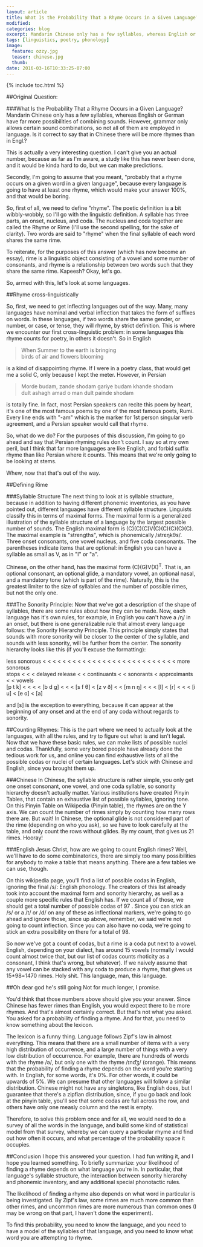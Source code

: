 ```yaml
---
layout: article
title: What Is the Probability That a Rhyme Occurs in a Given Language?
modified:
categories: blog
excerpt: Mandarin Chinese only has a few syllables, whereas English or German have far more possibilities of combining sounds. However, grammar only allows certain sound combinations, so not all of them are employed in language. Is it correct to say that in Chinese there will be more rhymes than in English? 
tags: [linguistics, poetry, phonology]
image:
  feature: ozzy.jpg
  teaser: chinese.jpg
  thumb: 
date: 2016-03-16T10:33:25-07:00
---
```


{% include toc.html %}

##Original Question:

###What Is the Probability That a Rhyme Occurs in a Given Language?
Mandarin Chinese only has a few syllables, whereas English or German have far more possibilities of combining sounds. However, grammar only allows certain sound combinations, so not all of them are employed in language. Is it correct to say that in Chinese there will be more rhymes than in Engl.? 

This is actually a very interesting question. I can't give you an actual number, because as far as I'm aware, a study like this has never been done, and it would be kinda hard to do, but we can make predictions.

Secondly, I'm going to assume that you meant, "probably that a rhyme occurs on a given word in a given language", because every language is going to have at least one rhyme, which would make your answer 100%, and that would be boring.

So, first of all, we need to define "rhyme". The poetic definition is a bit wibbly-wobbly, so I'll go with the linguistic definition. A syllable has three parts, an onset, nucleus, and coda. The nucleus and coda together are called the Rhyme or Rime (I'll use the second spelling, for the sake of clarity). Two words are said to "rhyme" when the final syllable of each word shares the same rime.

To reiterate, for the purposes of this answer (which has now become an essay), rime is a linguistic object consisting of a vowel and some number of consonants, and rhyme is a relationship between two words such that they share the same rime.
Kapeesh?
Okay, let's go.

So, armed with this, let's look at some languages.

##Rhyme cross-linguistically

So, first, we need to get inflecting languages out of the way. Many, many languages have nominal and verbal inflection that takes the form of suffixes on words. In these languages, if two words share the same gender, or number, or case, or tense, they will rhyme, by strict definition. This is where we encounter our first cross-linguistic problem: in some languages this rhyme counts for poetry, in others it doesn't. So in English

>When Summer to the earth is bringing     
>birds of air and flowers blooming

is a kind of disappointing rhyme. If I were in a poetry class, that would get me a solid C, only because I kept the meter. However, in Persian

>Morde budam, zande shodam gariye budam khande shodam     
>dult ashagh amad o man dult painde shodam

is totally fine. In fact, most Persian speakers can recite this poem by heart, it's one of the most famous poems by one of the most famous poets, Rumi. Every line ends with "-am" which is the marker for 1st person singular verb agreement, and a Persian speaker would call that rhyme.

So, what do we do? For the purposes of this discussion, I'm going to go ahead and say that Persian rhyming rules don't count. I say so at my own peril, but I think that far more languages are like English, and forbid suffix rhyme than like Persian where it counts. This means that we're only going to be looking at stems.

Whew, now that that's out of the way.

##Defining Rime

###Syllable Structure
The next thing to look at is syllable structure, because in addition to having different phonemic inventories, as you have pointed out, different languages have different syllable structure. Linguists classify this in terms of maximal forms. The maximal form is a generalized illustration of the syllable structure of a language by the largest possible number of sounds. The English maximal form is (C)(C)(C)V(C)(C)(C)(C)(C). The maximal example is "strengths", which is phonemically /strɛŋkθs/. Three onset consonants, one vowel nucleus, and five coda consonants. The parentheses indicate items that are optional: in English you can have a syllable as small as V, as in "I" or "a". 

Chinese, on the other hand, has the maximal form (C)(G)V(X)<sup>T</sup>. That is, an optional consonant, an optional glide, a mandatory vowel, an optional nasal, and a mandatory tone (which is part of the rime). Naturally, this is the greatest limiter to the size of syllables and the number of possible rimes, but not the only one.

###The Sonority Principle:
Now that we've got a description of the shape of syllables, there are some rules about how they can be made. Now, each language has it's own rules, for example, in English you can't have a /ŋ/ in an onset, but there is one generalizable rule that almost every language follows:  the Sonority Hierarchy Principle. This principle simply states that sounds with more sonority will be closer to the center of the syllable, and sounds with less sonority, will be further from the center. The sonority hierarchy looks like this (if you'll excuse the formatting):

less sonorous < < < < < < < < < < < < < < < < < < < < < < < < < < < more sonorous   
stops < < < delayed release < < continuants < < sonorants < approximants < < vowels   
[p t k]  < < < <  [b d ɡ] < < <  [s f θ] <  [z v ð] < < [m n ŋ] < < < [l] < [r] < < < [i u] < [e o] < [a]

and [s] is the exception to everything, because it can appear at the beginning of any onset and at the end of any coda without regards to sonority.

##Counting Rhymes:
This is the part where we need to actually look at the languages, with all the rules, and try to figure out what is and isn't legal. Now that we have these basic rules, we can make lists of possible nuclei and codas. Thankfully, some very bored people have already done the tedious work for us, and online you can find exhaustive lists of all the possible codas or nuclei of certain languages. Let's stick with Chinese and English, since you brought them up.

###Chinese
In Chinese, the syllable structure is rather simple, you only get one onset consonant, one vowel, and one coda syllable, so sonority hierarchy doesn't actually matter. Various institutions have created Pinyin Tables, that contain an exhaustive list of possible syllables, ignoring tone. On this Pinyin Table on Wikipedia (Pinyin table), the rhymes are on the Y axis. We can count the number of rimes simply by counting how many rows there are. But wait! In Chinese, the optional glide is not considered part of the rime (depending on who you ask), so we have to look carefully at the table, and only count the rows without glides. By my count, that gives us 21 rimes. Hooray!

###English
Jesus Christ, how are we going to count English rimes? Well, we'll have to do some combinatorics, there are simply too many possibilities for anybody to make a table that means anything. There are a few tables we can use, though.

On this wikipedia page, you'll find a list of possible codas in English, ignoring the final /s/: English phonology. The creators of this list already took into account the maximal form and sonority hierarchy, as well as a couple more specific rules that English has. If we count all of those, we should get a total number of possible codas of 97 . Since you can stick an /s/ or a /t/ or /d/ on any of these as inflectional markers, we're going to go ahead and ignore those, since up above, remember, we said we're not going to count inflection. Since you can also have no coda, we're going to stick an extra possibility on there for a total of 98.

So now we've got a count of codas, but a rime is a coda put next to a vowel. English, depending on your dialect, has around 15 vowels (normally I would count almost twice that, but our list of codas counts rhoticity as a consonant, I think that's wrong, but whatever). If we naively assume that any vowel can be stacked with any coda to produce a rhyme, that gives us 15*98=1470 rimes. Holy shit. This language, man, this language.

##Oh dear god he's still going
Not for much longer, I promise.

You'd think that those numbers above should give you your answer. Since Chinese has fewer rimes than English, you would expect there to be more rhymes. And that's almost certainly correct. But that's not what you asked. You asked for a probability of finding a rhyme. And for that, you need to know something about the lexicon.

The lexicon is a funny thing. Language follows Zipf's law in almost everything. This means that there are a small number of items with a very high distribution of occurrence, and a large number of things with a very low distribution of occurrence. For example, there are hundreds of words with the rhyme /ə/, but only one with the rhyme /ɪnd͡ʒ/ (orange). This means that the probability of finding a rhyme depends on the word you're starting with. In English, for some words, it's 0%. For other words, it could be upwards of 5%. We can presume that other languages will follow a similar distribution. Chinese might not have any singletons, like English does, but I guarantee that there's a zipfian distribution, since, if you go back and look at the pinyin table, you'll see that some codas are full across the row, and others have only one measly column and the rest is empty.

Therefore, to solve this problem once and for all, we would need to do a survey of all the words in the language, and build some kind of statistical model from that survey, whereby we can query a particular rhyme and find out how often it occurs, and what percentage of the probability space it occupies.


##Conclusion
I hope this answered your question. I had fun writing it, and I hope you learned something. To briefly summarize: your likelihood of finding a rhyme depends on what language you're in. In particular, that language's syllable structure, the interaction between sonority hierarchy and phonemic inventory, and any additional special phonotactic rules.

The likelihood of finding a rhyme also depends on what word in particular is being investigated. By Zipf's law, some rimes are much more common than other rimes, and uncommon rimes are more numerous than common ones (I may be wrong on that part, I haven't done the experiment).

To find this probability, you need to know the language, and you need to have a model of the syllables of that language, and you need to know what word you are attempting to rhyme.